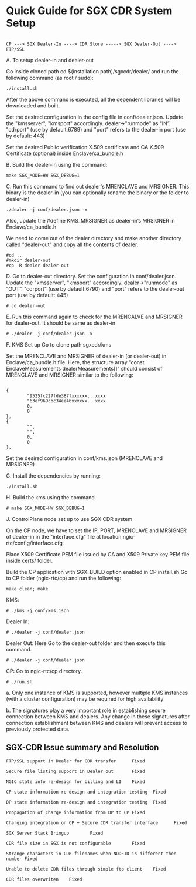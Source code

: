 # Quick Guide for SGX CDR System Setup

````

CP ---> SGX Dealer-In ----> CDR Store -----> SGX Dealer-Out ----> FTP/SSL

````


A. To setup dealer-in and dealer-out

Go inside cloned path cd $(installation path)/sgxcdr/dealer/ and run the following command (as root / sudo):

````
./install.sh
````

After the above command is executed, all the dependent libraries will be downloaded and built.

Set the desired configuration in the config file in conf/dealer.json.
Update the "kmsserver", "kmsport" accordingly.
dealer->"runmode" as “IN”.
"cdrport" (use by default:6789) and "port" refers to the dealer-in port (use by default: 443)


Set the desired Public verification X.509 certificate and CA X.509 Certificate (optional) inside Enclave/ca_bundle.h

B. Build the dealer-in using the command:

````
make SGX_MODE=HW SGX_DEBUG=1
````

C. Run this command to find out dealer's MRENCLAVE and MRSIGNER. This binary is the dealer-in (you can optionally rename the binary or the folder to dealer-in)

````
./dealer -j conf/dealer.json -x
````

Also, update the #define KMS_MRSIGNER as dealer-in’s MRSIGNER in Enclave/ca_bundle.h

We need to come out of the dealer directory and make another directory called "dealer-out"
and copy all the contents of dealer.

````
#cd ..
#mkdir dealer-out
#cp -R dealer dealer-out
````

D. Go to dealer-out directory. Set the configuration in conf/dealer.json.
Update the "kmsserver", "kmsport" accordingly.
dealer->"runmode" as “OUT”.
"cdrport" (use by default:6790) and "port" refers to the dealer-out port (use by default: 445)

````
# cd dealer-out
````

E. Run this command again to check for the MRENCALVE and MRSIGNER for dealer-out. It should be same as dealer-in

````
# ./dealer -j conf/dealer.json -x
````

F. KMS Set up
Go to clone path sgxcdr/kms

Set the MRENCLAVE and MRSIGNER of dealer-in (or dealer-out) in Enclave/ca_bundle.h file.
Here, the structure array “const EnclaveMeasurements dealerMeasurements[]” should consist of MRENCLAVE and MRSIGNER similar to the following:

````

{
        "9525fc227fde387fxxxxxx...xxxx
        "63ef969cbc34ee46xxxxxx...xxxx
        0,
        0
},
{
        "",
        "",
        0,
        0
},
````

Set the desired configuration in conf/kms.json (MRENCLAVE and MRSIGNER)

G. Install the dependencies by running:

````
./install.sh
````

H. Build the kms using the command

````
# make SGX_MODE=HW SGX_DEBUG=1
````

J. ControlPlane node set up to use SGX CDR system

On the CP node, we have to set the IP, PORT, MRENCLAVE and MRSIGNER of dealer-in in the "interface.cfg" file at location ngic-rtc/config/interface.cfg

Place X509 Certificate PEM file issued by CA and X509 Private key PEM file inside certs/ folder.

Build the CP application with SGX_BUILD option enabled in CP install.sh
Go to CP folder (ngic-rtc/cp) and run the following:

````
make clean; make
````

KMS:

````
# ./kms -j conf/kms.json
````

Dealer In:

````
# ./dealer -j conf/dealer.json
````

Dealer Out: Here Go to the dealer-out folder and then execute this command.

````
# ./dealer -j conf/dealer.json
````

CP: Go to ngic-rtc/cp directory.

````
# ./run.sh
````

a. Only one instance of KMS is supported, however multiple KMS
   instances (with a cluster configuration) may be required for high
   availability

b. The signatures play a very important role in establishing secure connection between
   KMS and dealers. Any change in these signatures after connection establishment
   between KMS and dealers will prevent access to previously protected data.


SGX-CDR Issue summary and Resolution
-------------------------------------------------

````
FTP/SSL support in Dealer for CDR transfer      Fixed

Secure file listing support in Dealer out       Fixed

NGIC state info re-design for billing and LI    Fixed

CP state information re-design and integration testing  Fixed

DP state information re-design and integration testing  Fixed

Propagation of Charge information from DP to CP Fixed

Charging integration on CP + Secure CDR transfer interface      Fixed

SGX Server Stack Bringup        Fixed

CDR file size in SGX is not configurable        Fixed

Strange characters in CDR filenames when NODEID is different then number Fixed

Unable to delete CDR files through simple ftp client    Fixed

CDR files overwriten    Fixed

````
